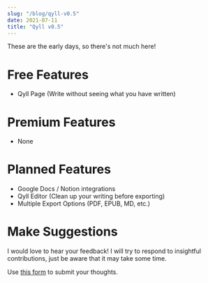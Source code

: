 ```yaml
---
slug: "/blog/qyll-v0.5"
date: 2021-07-11
title: "Qyll v0.5"
---
```


These are the early days, so there's not much here!

# Free Features

* Qyll Page (Write without seeing what you have written)

# Premium Features

* None

# Planned Features

* Google Docs / Notion integrations
* Qyll Editor (Clean up your writing before exporting)
* Multiple Export Options (PDF, EPUB, MD, etc.)

# Make Suggestions

I would love to hear your feedback! I will try to respond to insightful contributions, just be aware that it may take some time.

Use [this form](https://forms.gle/ShWcfiSq4GX8ZWHf9) to submit your thoughts.